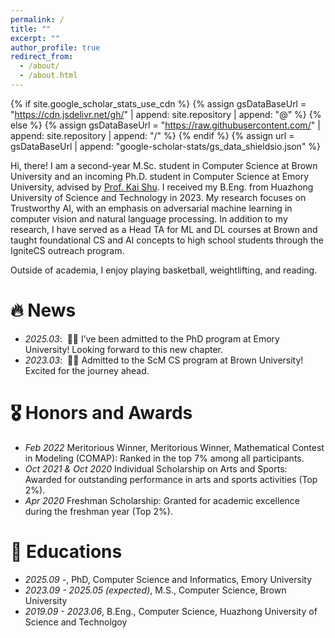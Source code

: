 ```yaml
---
permalink: /
title: ""
excerpt: ""
author_profile: true
redirect_from: 
  - /about/
  - /about.html
---
```


{% if site.google_scholar_stats_use_cdn %}
{% assign gsDataBaseUrl = "https://cdn.jsdelivr.net/gh/" | append: site.repository | append: "@" %}
{% else %}
{% assign gsDataBaseUrl = "https://raw.githubusercontent.com/" | append: site.repository | append: "/" %}
{% endif %}
{% assign url = gsDataBaseUrl | append: "google-scholar-stats/gs_data_shieldsio.json" %}

<span class='anchor' id='about-me'></span>

Hi, there! I am a second-year M.Sc. student in Computer Science at Brown University and an incoming Ph.D. student in Computer Science at Emory University, advised by [Prof. Kai Shu](https://www.cs.emory.edu/~kshu5/). I received my B.Eng. from Huazhong University of Science and Technology in 2023. My research focuses on Trustworthy AI, with an emphasis on adversarial machine learning in computer vision and natural language processing. In addition to my research, I have served as a Head TA for ML and DL courses at Brown and taught foundational CS and AI concepts to high school students through the IgniteCS outreach program.

Outside of academia, I enjoy playing basketball, weightlifting, and reading.

<!-- My research interest is Trustworthy AI. I have published more than 100 papers at the top international AI conferences with total <a href='https://scholar.google.com/citations?user=DhtAFkwAAAAJ'>google scholar citations <strong><span id='total_cit'>260000+</span></strong></a> (You can also use google scholar badge <a href='https://scholar.google.com/citations?user=DhtAFkwAAAAJ'><img src="https://img.shields.io/endpoint?url={{ url | url_encode }}&logo=Google%20Scholar&labelColor=f6f6f6&color=9cf&style=flat&label=citations"></a>). -->


# 🔥 News
- *2025.03*: &nbsp;🎉🎉 I’ve been admitted to the PhD program at Emory University! Looking forward to this new chapter.
- *2023.03*: &nbsp;🎉🎉 Admitted to the ScM CS program at Brown University! Excited for the journey ahead.

<!-- # 📝 Publications 

<div class='paper-box'><div class='paper-box-image'><div><div class="badge">CVPR 2016</div><img src='images/500x300.png' alt="sym" width="100%"></div></div>
<div class='paper-box-text' markdown="1">

[Deep Residual Learning for Image Recognition](https://openaccess.thecvf.com/content_cvpr_2016/papers/He_Deep_Residual_Learning_CVPR_2016_paper.pdf)

**Kaiming He**, Xiangyu Zhang, Shaoqing Ren, Jian Sun

[**Project**](https://scholar.google.com/citations?view_op=view_citation&hl=zh-CN&user=DhtAFkwAAAAJ&citation_for_view=DhtAFkwAAAAJ:ALROH1vI_8AC) <strong><span class='show_paper_citations' data='DhtAFkwAAAAJ:ALROH1vI_8AC'></span></strong>
- Lorem ipsum dolor sit amet, consectetur adipiscing elit. Vivamus ornare aliquet ipsum, ac tempus justo dapibus sit amet. 
</div>
</div>

- [Lorem ipsum dolor sit amet, consectetur adipiscing elit. Vivamus ornare aliquet ipsum, ac tempus justo dapibus sit amet](https://github.com), A, B, C, **CVPR 2020** -->

# 🎖 Honors and Awards
<!-- - *June 2022* MindSpore AI Innovation Training Camp: First Prize in AI Innovation Training Camp and awarded MindSpore open-source community internship.   -->
- *Feb 2022* Meritorious Winner, Meritorious Winner, Mathematical Contest in Modeling (COMAP): Ranked in the top 7% among all participants.
- *Oct 2021 & Oct 2020* Individual Scholarship on Arts and Sports: Awarded for outstanding performance in arts and sports activities (Top 2%).
- *Apr 2020* Freshman Scholarship: Granted for academic excellence during the freshman year (Top 2%).


# 📖 Educations
- *2025.09 -*, PhD, Computer Science and Informatics, Emory University
- *2023.09 - 2025.05 (expected)*, M.S., Computer Science, Brown University
- *2019.09 - 2023.06*, B.Eng., Computer Science, Huazhong University of Science and Technolgoy

<!-- # 💬 Invited Talks
- *2021.06*, Lorem ipsum dolor sit amet, consectetur adipiscing elit. Vivamus ornare aliquet ipsum, ac tempus justo dapibus sit amet. 
- *2021.03*, Lorem ipsum dolor sit amet, consectetur adipiscing elit. Vivamus ornare aliquet ipsum, ac tempus justo dapibus sit amet.  \| [\[video\]](https://github.com/) -->

<!-- # 💻 Internships
- *2024.05 - 2024.08*, [Lorem](https://github.com/), China. -->